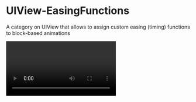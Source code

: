 UIView-EasingFunctions
======================

A category on UIView that allows to assign custom easing (timing) functions to block-based animations

<video src="EasingDemo.mov" controls></video>